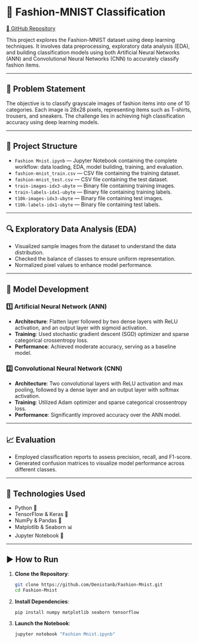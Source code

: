 # 👗 Fashion-MNIST Classification

[🔗 GitHub Repository](https://github.com/Denistanb/Fashion-Mnist)

This project explores the Fashion-MNIST dataset using deep learning techniques. It involves data preprocessing, exploratory data analysis (EDA), and building classification models using both Artificial Neural Networks (ANN) and Convolutional Neural Networks (CNN) to accurately classify fashion items.

---

## 📘 Problem Statement

The objective is to classify grayscale images of fashion items into one of 10 categories. Each image is 28x28 pixels, representing items such as T-shirts, trousers, and sneakers. The challenge lies in achieving high classification accuracy using deep learning models.

---

## 📂 Project Structure

- `Fashion Mnist.ipynb` — Jupyter Notebook containing the complete workflow: data loading, EDA, model building, training, and evaluation.
- `fashion-mnist_train.csv` — CSV file containing the training dataset.
- `fashion-mnist_test.csv` — CSV file containing the test dataset.
- `train-images-idx3-ubyte` — Binary file containing training images.
- `train-labels-idx1-ubyte` — Binary file containing training labels.
- `t10k-images-idx3-ubyte` — Binary file containing test images.
- `t10k-labels-idx1-ubyte` — Binary file containing test labels.

---

## 🔍 Exploratory Data Analysis (EDA)

- Visualized sample images from the dataset to understand the data distribution.
- Checked the balance of classes to ensure uniform representation.
- Normalized pixel values to enhance model performance.

---

## 🧠 Model Development

### 1️⃣ Artificial Neural Network (ANN)

- **Architecture**: Flatten layer followed by two dense layers with ReLU activation, and an output layer with sigmoid activation.
- **Training**: Used stochastic gradient descent (SGD) optimizer and sparse categorical crossentropy loss.
- **Performance**: Achieved moderate accuracy, serving as a baseline model.

### 2️⃣ Convolutional Neural Network (CNN)

- **Architecture**: Two convolutional layers with ReLU activation and max pooling, followed by a dense layer and an output layer with softmax activation.
- **Training**: Utilized Adam optimizer and sparse categorical crossentropy loss.
- **Performance**: Significantly improved accuracy over the ANN model.

---

## 📈 Evaluation

- Employed classification reports to assess precision, recall, and F1-score.
- Generated confusion matrices to visualize model performance across different classes.

---

## 🧰 Technologies Used

- Python 🐍
- TensorFlow & Keras 🤖
- NumPy & Pandas 🧮
- Matplotlib & Seaborn 📊
- Jupyter Notebook 📓

---

## ▶️ How to Run

1. **Clone the Repository**:
   ```bash
   git clone https://github.com/Denistanb/Fashion-Mnist.git
   cd Fashion-Mnist
2. **Install Dependencies**:
   ```bash
   pip install numpy matplotlib seaborn tensorflow
3. **Launch the Notebook**:
   ```bash
   jupyter notebook "Fashion Mnist.ipynb"

